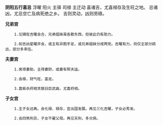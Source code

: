 **阴阳五行喜忌**
浮曜 阳火 主驿 司禄 主迁动
喜诸吉，尤喜禄存及生旺之地。
忌诸凶，尤忌空亡及病死绝之乡。
吉则灵动，凶则劳碌。

**兄弟宫**
```
    1.见辅佐吉曜会合，兄弟姐妹虽各散东西，但彼此仍有助力。

    2.如吉凶星曜并会，或主有异胞手足，或兄弟姐妹分成两党。吉曜有力，则仅主部分疏远，部分多来往。
```

**夫妻宫**
```
    1.男得妻助，主得妻财，或妻有帮夫运。

    2.会禄，财气旺，富足。

    3.喜紫杀府相贪狼日巨武曲，尤喜府相。
```

**子女宫**
```
    1.主子女远离。会化禄、禄存，宜出国发展。再见三化吉曜，子女必秀发。

    2.会四煞刑忌，子女不雇父母。再见天刑，多灾病。
```
